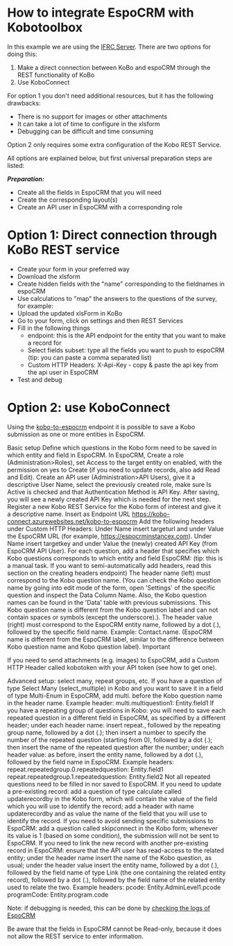 
# How to integrate EspoCRM with Kobotoolbox 

In this example we are using the [IFRC Server](https://kobo.ifrc.org/).
There are two options for doing this:

1. Make a direct connection between KoBo and espoCRM through the REST functionality of KoBo
2. Use KoboConnect
   
For option 1 you don't need additional resources, but it has the following drawbacks:

- There is no support for images or other attachments
- It can take a lot of time to configure in the xlsform
- Debugging can be difficult and time consuming
  
Option 2 only requires some extra configuration of the Kobo REST Service.

All options are explained below, but first universal preparation steps are listed:

***Preparation:*** 

- Create all the fields in EspoCRM that you will need
- Create the corresponding layout(s)
- Create an API user in EspoCRM with a corresponding role
  
# Option 1: Direct connection through KoBo REST service

- Create your form in your preferred way
- Download the xlsform
- Create hidden fields with the "name" corresponding to the fieldnames in espoCRM
- Use calculations to "map" the answers to the questions of the survey, for example:
- Upload the updated xlsForm in KoBo
- Go to your form, click on settings and then REST Services
- Fill in the following things
  - endpoint: this is the API endpoint for the entity that you want to make a record for
  - Select fields subset: type all the fields you want to push to espoCRM (tip: you can paste a comma separated list)
  - Custom HTTP Headers: X-Api-Key - copy & paste the api key from the api user in EspoCRM
- Test and debug
  
# Option 2: use KoboConnect
Using the [kobo-to-espocrm](https://kobo-connect.azurewebsites.net/docs#/default/kobo_to_espocrm_kobo_to_espocrm_post) endpoint it is possible to save a Kobo submission as one or more entities in EspoCRM.

Basic setup
Define which questions in the Kobo form need to be saved in which entity and field in EspoCRM.
In EspoCRM,
Create a role (Administration>Roles), set Access to the target entity on enabled, with the permission on yes to Create (if you need to update records, also add Read and Edit).
Create an API user (Administration>API Users), give it a descriptive User Name, select the previously created role, make sure Is Active is checked and that Authentication Method is API Key. After saving, you will see a newly created API Key which is needed for the next step.
Register a new Kobo REST Service for the Kobo form of interest and give it a descriptive name.
Insert as Endpoint URL
https://kobo-connect.azurewebsites.net/kobo-to-espocrm
Add the following headers under Custom HTTP Headers:
Under Name insert targeturl and under Value the EspoCRM URL (for example, https://espocrminstancex.com).
Under Name insert targetkey and under Value the (newly) created API Key (from EspoCRM API User).
For each question, add a header that specifies which Kobo questions corresponds to which entity and field EspoCRM: (tip: this is a manual task. If you want to semi-automatically add headers, read this section on the creating headers endpoint)
The header name (left) must correspond to the Kobo question name. (You can check the Kobo question name by going into edit mode of the form, open 'Settings' of the specific question and inspect the Data Column Name. Also, the Kobo question names can be found in the 'Data' table with previous submissions. This Kobo question name is different from the Kobo question label and can not contain spaces or symbols (except the underscore).).
The header value (right) must correspond to the EspoCRM entity name, followed by a dot (.), followed by the specific field name. Example: Contact.name. (EspoCRM name is different from the EspoCRM label, similar to the difference between Kobo question name and Kobo question label).
Important

If you need to send attachments (e.g. images) to EspoCRM, add a Custom HTTP Header called kobotoken with your API token (see how to get one).


Advanced setup: select many, repeat groups, etc.
If you have a question of type Select Many (select_multiple) in Kobo and you want to save it in a field of type Multi-Enum in EspoCRM, add multi. before the Kobo question name in the header name.
Example header: multi.multiquestion1: Entity.field1
If you have a repeating group of questions in Kobo:
you will need to save each repeated question in a different field in EspoCRM, as specified by a different header;
under each header name:
insert repeat., followed by the repeating group name, followed by a dot (.);
then insert a number to specify the number of the repeated question (starting from 0), followed by a dot (.);
then insert the name of the repeated question after the number;
under each header value:
as before, insert the entity name, followed by a dot (.), followed by the field name in EspoCRM.
Example headers:
repeat.repeatedgroup.0.repeatedquestion: Entity.field1
repeat.repeatedgroup.1.repeatedquestion: Entity.field2
Not all repeated questions need to be filled in nor saved to EspoCRM.
If you need to update a pre-existing record:
add a question of type calculate called updaterecordby in the Kobo form, which will contain the value of the field which you will use to identify the record;
add a header with name updaterecordby and as value the name of the field that you will use to identify the record.
If you need to avoid sending specific submissions to EspoCRM:
add a question called skipconnect in the Kobo form;
whenever its value is 1 (based on some condition), the submission will not be sent to EspoCRM.
If you need to link the new record with another pre-existing record in EspoCRM:
ensure that the API user has read-access to the related entity;
under the header name insert the name of the Kobo question, as usual;
under the header value insert the entity name, followed by a dot (.), followed by the field name of type Link (the one containing the related entity record), followed by a dot (.), followed by the field name of the related entity used to relate the two.
Example headers:
pcode: Entity.AdminLevel1.pcode
programCode: Entity.program.code


Note: if debugging is needed, this can be done by [checking the logs of EspoCRM](https://github.com/rodekruis/EspoCRM-knowledge-base/wiki/Administration#access-logs-via-ssh-putty)


Be aware that the fields in EspoCRM cannot be Read-only, because it does not allow the REST service to enter information.
